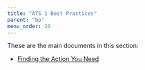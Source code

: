 ```yaml
---
title: "ATS 1 Best Practices"
parent: "bp"
menu_order: 20
---
```


These are the main documents in this section:

* [Finding the Action You Need](bp-one-finding-the-action-you-need)
